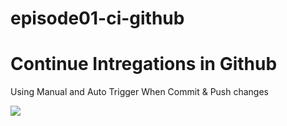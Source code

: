 # episode01-ci-github

<h1>Continue Intregations in Github</h1>

Using Manual and Auto Trigger When Commit & Push changes

<img src="https://i2.paste.pics/059c43bf111bc56c06749f0a728d2518.png?trs=45cd13f6f39cd6e7b98cc769e075a8c7c9b11e17423e61560b236df2366bb980">